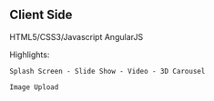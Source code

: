 ##  Client Side

HTML5/CSS3/Javascript
AngularJS

Highlights:

``Splash Screen - Slide Show - Video - 3D Carousel``

``Image Upload``
